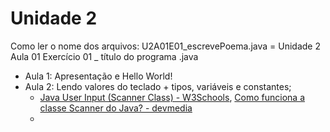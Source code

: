 # Unidade 2
Como ler o nome dos arquivos: U2A01E01_escrevePoema.java = Unidade 2 Aula 01 Exercício 01 _ título do programa .java

* Aula 1: Apresentação e Hello World!
* Aula 2: Lendo valores do teclado + tipos, variáveis e constantes;
  * [Java User Input (Scanner Class) - W3Schools](https://www.w3schools.com/java/java_user_input.asp), [Como funciona a classe Scanner do Java? - devmedia](https://www.devmedia.com.br/como-funciona-a-classe-scanner-do-java/28448)
  *
